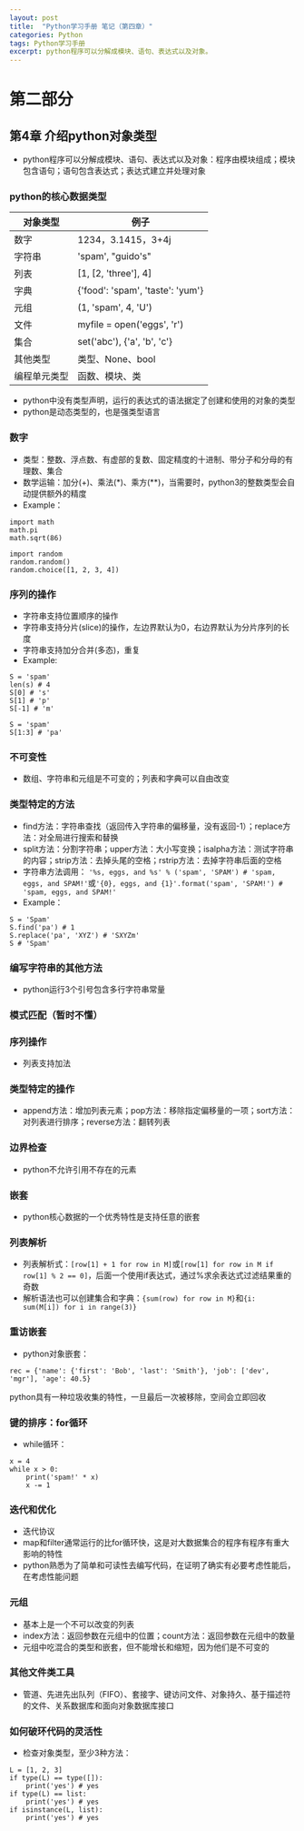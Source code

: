```yaml
---
layout: post
title:  "Python学习手册 笔记（第四章）"
categories: Python
tags: Python学习手册
excerpt: python程序可以分解成模块、语句、表达式以及对象。
---
```


# 第二部分

## 第4章 介绍python对象类型

* python程序可以分解成模块、语句、表达式以及对象：程序由模块组成；模块包含语句；语句包含表达式；表达式建立并处理对象

### python的核心数据类型


|对象类型|例子|
|----|--|
|数字|1234，3.1415，3+4j|
|字符串|'spam', "guido's"|
|列表|[1, [2, 'three'], 4]|
|字典|{'food': 'spam', 'taste': 'yum'}|
|元组|(1, 'spam', 4, 'U')|
|文件|myfile = open('eggs', 'r')|
|集合|set('abc'), {'a', 'b', 'c'}|
|其他类型|类型、None、bool|
|编程单元类型|函数、模块、类|
* python中没有类型声明，运行的表达式的语法据定了创建和使用的对象的类型
* python是动态类型的，也是强类型语言

### 数字

* 类型：整数、浮点数、有虚部的复数、固定精度的十进制、带分子和分母的有理数、集合
* 数学运输：加分(+)、乘法(\*)、乘方(\*\*)，当需要时，python3的整数类型会自动提供额外的精度
* Example：
```python3
import math
math.pi
math.sqrt(86)
```
```python3
import random
random.random()
random.choice([1, 2, 3, 4])
```
### 序列的操作

* 字符串支持位置顺序的操作
* 字符串支持分片(slice)的操作，左边界默认为0，右边界默认为分片序列的长度
* 字符串支持加分合并(多态)，重复
* Example:
```python3
S = 'spam'
len(s) # 4
S[0] # 's'
S[1] # 'p'
S[-1] # 'm'
```
```python3
S = 'spam'
S[1:3] # 'pa'
```
### 不可变性

* 数组、字符串和元组是不可变的；列表和字典可以自由改变

### 类型特定的方法

* find方法：字符串查找（返回传入字符串的偏移量，没有返回-1）；replace方法：对全局进行搜索和替换
* split方法：分割字符串；upper方法：大小写变换；isalpha方法：测试字符串的内容；strip方法：去掉头尾的空格；rstrip方法：去掉字符串后面的空格
* 字符串方法调用：
`'%s, eggs, and %s' % ('spam', 'SPAM') # 'spam, eggs, and SPAM!'`或`'{0}, eggs, and {1}'.format('spam', 'SPAM!') # 'spam, eggs, and SPAM!'`
* Example：
```python3
S = 'Spam'
S.find('pa') # 1
S.replace('pa', 'XYZ') # 'SXYZm'
S # 'Spam'
```
### 编写字符串的其他方法

* python运行3个引号包含多行字符串常量

### 模式匹配（暂时不懂）

### 序列操作

* 列表支持加法

### 类型特定的操作

* append方法：增加列表元素；pop方法：移除指定偏移量的一项；sort方法：对列表进行排序；reverse方法：翻转列表

### 边界检查

* python不允许引用不存在的元素

### 嵌套

* python核心数据的一个优秀特性是支持任意的嵌套

### 列表解析

* 列表解析式：`[row[1] + 1 for row in M]`或`[row[1] for row in M if row[1] % 2 == 0]`，后面一个使用if表达式，通过%求余表达式过滤结果重的奇数
* 解析语法也可以创建集合和字典：`{sum(row) for row in M}`和`{i: sum(M[i]) for i in range(3)}`

### 重访嵌套

* python对象嵌套：
```python3
rec = {'name': {'first': 'Bob', 'last': 'Smith'}, 'job': ['dev', 'mgr'], 'age': 40.5}
```
python具有一种垃圾收集的特性，一旦最后一次被移除，空间会立即回收

### 键的排序：for循环

* while循环：
```python3
x = 4
while x > 0:
	print('spam!' * x)
	x -= 1
```

### 迭代和优化

* 迭代协议
* map和filter通常运行的比for循环快，这是对大数据集合的程序有程序有重大影响的特性
* python熟悉为了简单和可读性去编写代码，在证明了确实有必要考虑性能后，在考虑性能问题

### 元组

* 基本上是一个不可以改变的列表
* index方法：返回参数在元组中的位置；count方法：返回参数在元组中的数量
* 元组中吃混合的类型和嵌套，但不能增长和缩短，因为他们是不可变的

### 其他文件类工具

* 管道、先进先出队列（FIFO）、套接字、键访问文件、对象持久、基于描述符的文件、关系数据库和面向对象数据库接口

### 如何破环代码的灵活性

* 检查对象类型，至少3种方法：
```python3
L = [1, 2, 3]
if type(L) == type([]):
	print('yes') # yes
if type(L) == list:
	print('yes') # yes
if isinstance(L, list):
	print('yes') # yes
```
